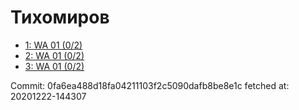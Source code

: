 # Тихомиров
- [1: WA 01 (0/2)](1.md)
- [2: WA 01 (0/2)](2.md)
- [3: WA 01 (0/2)](3.md)

Commit: 0fa6ea488d18fa04211103f2c5090dafb8be8e1c
 fetched at: 20201222-144307
